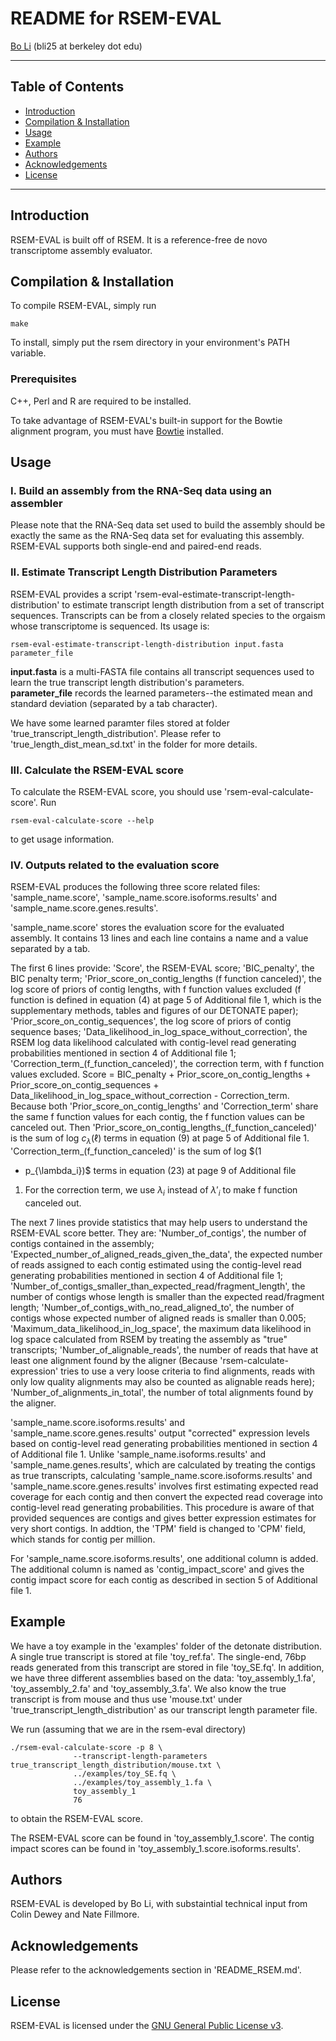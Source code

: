 README for RSEM-EVAL
===============

[Bo Li](http://math.berkeley.edu/~bli) \(bli25 at berkeley dot edu\)

* * *

Table of Contents
-----------------

* [Introduction](#introduction)
* [Compilation & Installation](#compilation)
* [Usage](#usage)
* [Example](#example)
* [Authors](#authors)
* [Acknowledgements](#acknowledgements)
* [License](#license)

* * *

## <a name="introduction"></a> Introduction

RSEM-EVAL is built off of RSEM. It is a reference-free de novo transcriptome assembly evaluator.

## <a name="compilation"></a> Compilation & Installation

To compile RSEM-EVAL, simply run
   
    make

To install, simply put the rsem directory in your environment's PATH
variable.

### Prerequisites

C++, Perl and R are required to be installed. 

To take advantage of RSEM-EVAL's built-in support for the Bowtie alignment
program, you must have [Bowtie](http://bowtie-bio.sourceforge.net) installed.

## <a name="usage"></a> Usage

### I. Build an assembly from the RNA-Seq data using an assembler

Please note that the RNA-Seq data set used to build the assembly
should be exactly the same as the RNA-Seq data set for evaluating this
assembly. RSEM-EVAL supports both single-end and paired-end reads.

### II. Estimate Transcript Length Distribution Parameters

RSEM-EVAL provides a script
'rsem-eval-estimate-transcript-length-distribution' to estimate
transcript length distribution from a set of transcript
sequences. Transcripts can be from a closely related species to the
orgaism whose transcriptome is sequenced. Its usage is:

    rsem-eval-estimate-transcript-length-distribution input.fasta parameter_file

__input.fasta__ is a multi-FASTA file contains all transcript sequences used to learn the true transcript length distribution's parameters.    
__parameter_file__ records the learned parameters--the estimated mean and standard deviation (separated by a tab character).

We have some learned paramter files stored at folder
'true_transcript_length_distribution'. Please refer to
'true_length_dist_mean_sd.txt' in the folder for more details.
 
### III. Calculate the RSEM-EVAL score

To calculate the RSEM-EVAL score, you should use 'rsem-eval-calculate-score'. Run

    rsem-eval-calculate-score --help

to get usage information.

### IV. Outputs related to the evaluation score

RSEM-EVAL produces the following three score related files:
'sample_name.score', 'sample_name.score.isoforms.results' and
'sample_name.score.genes.results'.

'sample_name.score' stores the evaluation score for the evaluated
assembly. It contains 13 lines and each line contains a name and a
value separated by a tab.

The first 6 lines provide: 'Score', the RSEM-EVAL score;
'BIC_penalty', the BIC penalty term; 'Prior_score_on_contig_lengths (f
function canceled)', the log score of priors of contig lengths, with f
function values excluded (f function is defined in equation (4) at
page 5 of Additional file 1, which is the supplementary methods,
tables and figures of our DETONATE paper);
'Prior_score_on_contig_sequences', the log score of priors of contig
sequence bases; 'Data_likelihood_in_log_space_without_correction', the
RSEM log data likelihood calculated with contig-level read generating
probabilities mentioned in section 4 of Additional file 1;
'Correction_term_(f_function_canceled)', the correction term, with f
function values excluded. Score = BIC_penalty +
Prior_score_on_contig_lengths + Prior_score_on_contig_sequences +
Data_likelihood_in_log_space_without_correction -
Correction_term. Because both 'Prior_score_on_contig_lengths' and
'Correction_term' share the same f function values for each contig,
the f function values can be canceled out. Then
'Prior_score_on_contig_lengths_(f_function_canceled)' is the sum of
log $c_{\lambda}(\ell)$ terms in equation (9) at page 5 of Additional
file 1. 'Correction_term_(f_function_canceled)' is the sum of log $(1
- p_{\lambda_i})$ terms in equation (23) at page 9 of Additional file
1. For the correction term, we use $\lambda_i$ instead of $\lambda'_i$
to make f function canceled out.

The next 7 lines provide statistics that may help users to understand
the RSEM-EVAL score better. They are: 'Number_of_contigs', the number
of contigs contained in the assembly;
'Expected_number_of_aligned_reads_given_the_data', the expected number
of reads assigned to each contig estimated using the contig-level read
generating probabilities mentioned in section 4 of Additional file 1;
'Number_of_contigs_smaller_than_expected_read/fragment_length', the
number of contigs whose length is smaller than the expected
read/fragment length; 'Number_of_contigs_with_no_read_aligned_to', the
number of contigs whose expected number of aligned reads is smaller
than 0.005; 'Maximum_data_likelihood_in_log_space', the maximum data
likelihood in log space calculated from RSEM by treating the assembly
as "true" transcripts; 'Number_of_alignable_reads', the number of
reads that have at least one alignment found by the aligner (Because
'rsem-calculate-expression' tries to use a very loose criteria to find
alignments, reads with only low quality alignments may also be counted
as alignable reads here); 'Number_of_alignments_in_total', the number
of total alignments found by the aligner.

'sample_name.score.isoforms.results' and
'sample_name.score.genes.results' output "corrected" expression levels
based on contig-level read generating probabilities mentioned in
section 4 of Additional file 1. Unlike 'sample_name.isoforms.results'
and 'sample_name.genes.results', which are calculated by treating the
contigs as true transcripts, calculating
'sample_name.score.isoforms.results' and
'sample_name.score.genes.results' involves first estimating expected
read coverage for each contig and then convert the expected read
coverage into contig-level read generating probabilities. This
procedure is aware of that provided sequences are contigs and gives
better expression estimates for very short contigs. In addtion, the
'TPM' field is changed to 'CPM' field, which stands for contig per
million.

For 'sample_name.score.isoforms.results', one additional
column is added. The additional column is named as
'contig_impact_score' and gives the contig impact score for each
contig as described in section 5 of Additional file 1.
 
## <a name="example"></a> Example

We have a toy example in the 'examples' folder of the detonate distribution. A
single true transcript is stored at file 'toy_ref.fa'. The single-end, 76bp
reads generated from this transcript are stored in file 'toy_SE.fq'. In
addition, we have three different assemblies based on the data:
'toy_assembly_1.fa', 'toy_assembly_2.fa' and 'toy_assembly_3.fa'. We also know
the true transcript is from mouse and thus use 'mouse.txt' under
'true_transcript_length_distribution' as our transcript length parameter file.

We run (assuming that we are in the rsem-eval directory)

    ./rsem-eval-calculate-score -p 8 \
    			  --transcript-length-parameters true_transcript_length_distribution/mouse.txt \
			      ../examples/toy_SE.fq \
			      ../examples/toy_assembly_1.fa \
			      toy_assembly_1
			      76

to obtain the RSEM-EVAL score. 

The RSEM-EVAL score can be found in 'toy\_assembly\_1.score'. The
contig impact scores can be found in
'toy\_assembly\_1.score.isoforms.results'.

## <a name="authors"></a> Authors

RSEM-EVAL is developed by Bo Li, with substaintial technical input from Colin Dewey and Nate Fillmore.

## <a name="acknowledgements"></a> Acknowledgements

Please refer to the acknowledgements section in 'README\_RSEM.md'.

## <a name="license"></a> License

RSEM-EVAL is licensed under the [GNU General Public License
v3](http://www.gnu.org/licenses/gpl-3.0.html).
